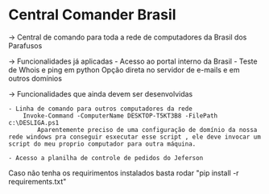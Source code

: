# Central Comander Brasil


-> Central de comando para toda a rede de computadores da Brasil dos Parafusos



-> Funcionalidades já aplicadas
    - Acesso ao portal interno da Brasil 
    - Teste de Whois e ping em python
        Opção direta no servidor de e-mails e em outros domínios

-> Funcionalidades que ainda devem ser desenvolvidas

    - Linha de comando para outros computadores da rede
        Invoke-Command -ComputerName DESKTOP-T5KT3B8 -FilePath c:\DESLIGA.ps1
            Aparentemente preciso de uma configuração de domínio da nossa rede windows pra conseguir esxecutar esse script , ele deve invocar um script do meu proprio computador para outra máquina.

    - Acesso a planilha de controle de pedidos do Jeferson




Caso não tenha os requirimentos instalados basta rodar "pip install -r requirements.txt"
